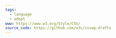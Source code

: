```yaml
---
tags:
  - language
  - adopt
www: https://www.w3.org/Style/CSS/
source_code: https://github.com/w3c/csswg-drafts
---
```

